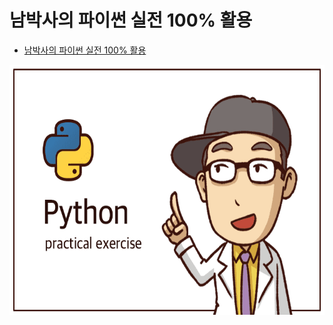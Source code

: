 # 남박사의 파이썬 실전 100% 활용

* [남박사의 파이썬 실전 100% 활용](https://www.inflearn.com/course/%ED%8C%8C%EC%9D%B4%EC%8D%AC-%ED%99%9C%EC%9A%A9/dashboard)

<img src="lecture-contents/assets/cover.png" witdh=300 height=400>

